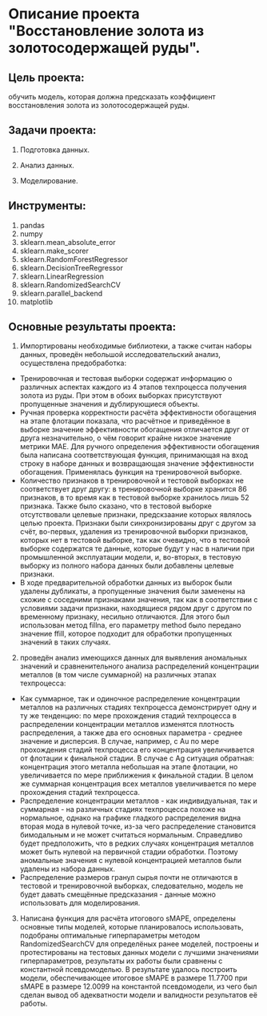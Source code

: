 # Описание проекта "Восстановление золота из золотосодержащей руды".

## Цель проекта: 
 обучить модель, которая должна предсказать коэффициент восстановления золота из золотосодержащей руды. 

## Задачи проекта:

1. Подготовка данных.

2. Анализ данных.

3. Моделирование.

## Инструменты:

1. pandas
2. numpy
3. sklearn.mean_absolute_error 
4. sklearn.make_scorer
5. sklearn.RandomForestRegressor
6. sklearn.DecisionTreeRegressor
7. sklearn.LinearRegression
8. sklearn.RandomizedSearchCV
9. sklearn.parallel_backend
10. matplotlib

## Основные результаты проекта:

1. Импортированы необходимые библиотеки, а также считан наборы данных, проведён небольшой исследовательский анализ, осуществлена предобработка: 
- Тренировочная и тестовая выборки содержат информацию о различных аспектах каждого из 4 этапов техпроцесса получения золота из руды. При этом в обоих выборках присутствуют пропущенные значения и дублирующиеся объекты.
- Ручная проверка корректности расчёта эффективности обогащения на этапе флотации показала, что расчётное и приведённое в выборке значение эффективности обогащения отличается друг от друга незначительно, о чём говорит крайне низкое значение метрики MAE. Для ручного определения эффективности обогащения была написана соответствующая функция, принимающая на вход строку в наборе данных и возвращающая значение эффективности обогащения. Применялась функция на тренировочной выборке.
- Количество признаков в тренировочной и тестовой выборках не соответствует друг другу: в тренировочной выборке хранится 86 признаков, в то время как в тестовой выборке хранилось лишь 52 признака. Также было сказано, что в тестовой выборке отсутствовали целевые признаки, предскзаание которых являлось целью проекта. Признаки были синхронизированы друг с другом за счёт, во-первых, удаления из тренировочной выборки признаков, которых нет в тестовой выборке, так как очевидно, что в тестовой выборке содержатся те данные, которые будут у нас в наличии при промышленной эксплуатации модели, и, во-вторых, в тестовую выборку из полного набора данных были добавлены целевые признаки.
- В ходе предварительной обработки данных из выборок были удалены дубликаты, а пропущенные значения были заменены на схожие с соседними признаками значения, так как в соответствии с условиями задачи признаки, находящиеся рядом друг с другом по временному признаку, несильно отличаются. Для этого был использован метод fillna, его параметру method было передано значение ffill, которое подходит для обработки пропущенных значений в таких случаях.
2. проведён анализ имеющихся данных для выявления аномальных значений и сравненительного анализа распределений концентрации металлов (в том числе суммарной) на различных этапах техпроцесса:
- Как суммарное, так и одиночное распределение концентрации металлов на различных стадиях техпроцесса демонстрирует одну и ту же тенденцию: по мере прохождения стадий техпроцесса в распределении концентрации металлов изменятся плотность распределения, а также два его основных параметра - среднее значение и дисперсия. В случае, например, с Au по мере прохождения стадий техпроцесса его концентрация увеличивается от флотации к финальной стадии. В случае с Ag ситуация обратная: концентрация этого металла небольшая на этапе флотации, но увеличивается по мере приближения к финальной стадии. В целом же суммарная концентрация всех металлов увеличивается по мере прохождения стадий техпроцесса.
- Распределение концентрации металлов - как индивидуальная, так и суммарная - на различных стадиях техпроцесса похоже на нормальное, однако на графике гладкого распределения видна вторая мода в нулевой точке, из-за чего распределение становится бимодальным и не может считаться нормальным. Справедливо будет предположить, что в редких случаях концентрация металлов может быть нулевой на первичной стадии обработки. Поэтому аномальные значения с нулевой концентрацией металлов были удалены из набора данных.
- Распределение размеров гранул сырья почти не отличаются в тестовой и тренировочной выборках, следовательно, модель не будет давать смещённые предсказания - данные можно использовать для моделирования.
3. Написана функция для расчёта итогового sMAPE, определены основные типы моделей, которые планировалось использовать, подобраны оптимальные гиперпараметры методом RandomizedSearchCV для определёных ранее моделей, построены и протестированы на тестовых данных модели с лучшими значениями гиперпараметров, результаты их работы были сравнены с константной псевдомоделью. В результате удалось построить модели, обеспечивающее итоговое sMAPE в размере 11.7700 при sMAPE в размере 12.0099 на константой псевдомодели, из чего был сделан вывод об адекватности модели и валидности результатов её работы.
